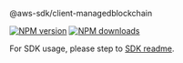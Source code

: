@aws-sdk/client-managedblockchain

[![NPM version](https://img.shields.io/npm/v/@aws-sdk/client-managedblockchain/rc.svg)](https://www.npmjs.com/package/@aws-sdk/client-managedblockchain)
[![NPM downloads](https://img.shields.io/npm/dm/@aws-sdk/client-managedblockchain.svg)](https://www.npmjs.com/package/@aws-sdk/client-managedblockchain)

For SDK usage, please step to [SDK readme](https://github.com/aws/aws-sdk-js-v3).
